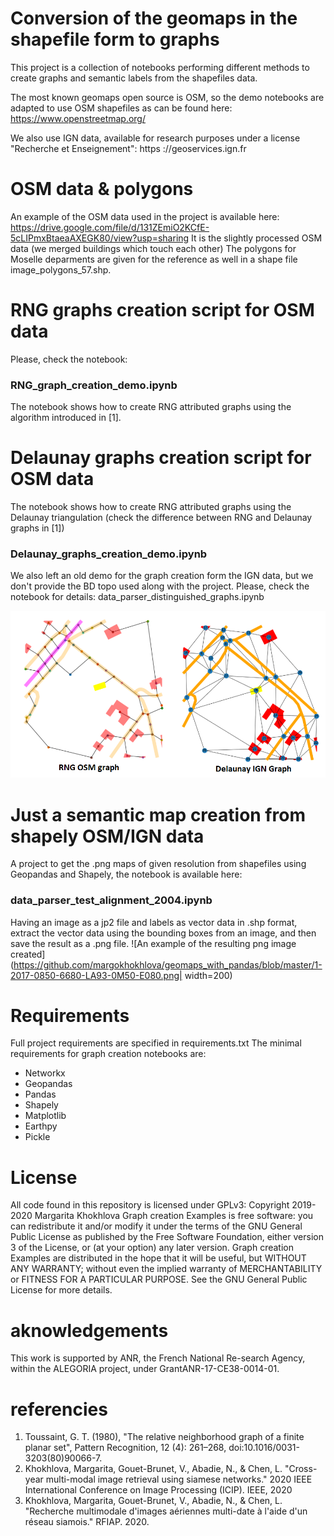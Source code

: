 
# Conversion of the geomaps in the shapefile form to graphs

This project is a collection of notebooks performing different methods to create graphs and semantic labels from the shapefiles data.

The most known geomaps open source is OSM, so the demo notebooks are adapted to use OSM shapefiles as can be found here: https://www.openstreetmap.org/

We also use IGN data, available for research purposes under a license  "Recherche et Enseignement": https ://geoservices.ign.fr

# OSM data & polygons
An example of the OSM data used in the project is available here: https://drive.google.com/file/d/131ZEmiO2KCfE-5cLIPmxBtaeaAXEGK80/view?usp=sharing
It is the slightly processed OSM data (we merged buildings which touch each other)
The polygons for Moselle deparments are given for the reference as well in a shape file image_polygons_57.shp.

# RNG graphs creation script for OSM data
Please, check the notebook:
### RNG_graph_creation_demo.ipynb
The notebook shows how to create RNG attributed  graphs using the algorithm introduced in [1].


# Delaunay graphs creation script for OSM data
The notebook shows how to create RNG attributed  graphs using the Delaunay triangulation (check the difference between RNG and Delaunay graphs in [1])
### Delaunay_graphs_creation_demo.ipynb
We also left an old demo for the graph creation form the IGN data, but we don't provide the BD topo used along with the project. Please, check the notebook for details: data_parser_distinguished_graphs.ipynb

![An example of the resulting graphs created for OSM and IGN data](https://github.com/margokhokhlova/geomaps_with_pandas/blob/master/rng_delaunay.png)
 
# Just a semantic map creation from shapely OSM/IGN data

A project to get the .png maps of given resolution  from shapefiles using Geopandas and Shapely, the notebook is available here:
### data_parser_test_alignment_2004.ipynb
Having an image as a jp2 file and labels as vector data in .shp format, extract the vector data using the bounding boxes from an image, and then save the result as a .png file. 
![An example of the resulting png image created](https://github.com/margokhokhlova/geomaps_with_pandas/blob/master/1-2017-0850-6680-LA93-0M50-E080.png| width=200)

# Requirements
Full project requirements are specified in requirements.txt
The minimal requirements for graph creation notebooks are:
* Networkx
* Geopandas
* Pandas
* Shapely
* Matplotlib
* Earthpy
* Pickle

# License
All code found in this repository is licensed under GPLv3:
Copyright 2019-2020 Margarita Khokhlova
Graph creation Examples is free software: you can redistribute it and/or modify
it under the terms of the GNU General Public License as published by
the Free Software Foundation, either version 3 of the License, or
(at your option) any later version.
Graph creation Examples are distributed in the hope that it will be useful,
but WITHOUT ANY WARRANTY; without even the implied warranty of
MERCHANTABILITY or FITNESS FOR A PARTICULAR PURPOSE.  See the
GNU General Public License for more details.

# aknowledgements
This  work  is  supported  by  ANR,  the  French  National  Re-search Agency, within the ALEGORIA project, under GrantANR-17-CE38-0014-01.

# referencies
1. Toussaint, G. T. (1980), "The relative neighborhood graph of a finite planar set", Pattern Recognition, 12 (4): 261–268, doi:10.1016/0031-3203(80)90066-7.
2. Khokhlova, Margarita, Gouet-Brunet, V., Abadie, N., & Chen, L. "Cross-year multi-modal image retrieval using siamese networks." 2020 IEEE International Conference on Image Processing (ICIP). IEEE, 2020
3. Khokhlova, Margarita, Gouet-Brunet, V., Abadie, N., & Chen, L. "Recherche multimodale d'images aériennes multi-date à l'aide d'un réseau siamois." RFIAP. 2020.

